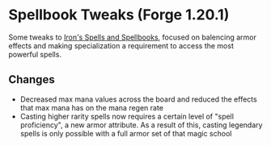 # Spellbook Tweaks (Forge 1.20.1)

Some tweaks to [Iron's Spells and Spellbooks](https://modrinth.com/mod/irons-spells-n-spellbooks), focused on balencing armor effects and making specialization a requirement to access the most powerful spells.

## Changes

- Decreased max mana values across the board and reduced the effects that max mana has on the mana regen rate
- Casting higher rarity spells now requires a certain level of "spell proficiency", a new armor attribute. As a result of this, casting legendary spells is only possible with a full armor set of that magic school

